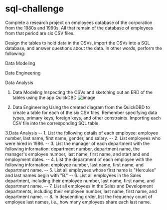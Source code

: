 # sql-challenge

Complete a research project on employees database of the corporation from the 1980s and 1990s. All that remain of the database of employees from that period are six CSV files.

Design the tables to hold data in the CSVs, import the CSVs into a SQL database, and answer questions about the data. In other words, perform the following:

Data Modeling

Data Engineering

Data Analysis



1. Data Modeling
Inspecting the CSVs and sketching out an ERD of the tables using the app QuickDBD
![image](https://user-images.githubusercontent.com/68763904/109402414-8c92d900-790a-11eb-8c46-9f6c4d1a906a.png)


2. Data Engineering
Using the created diagram from the QuickDBD to create a table  for each of the six CSV files. Remember specifying data types, primary keys, foreign keys, and other constraints.
Importing each CSV file into the corresponding SQL table.


3.Data Analysis
-- 1. List the following details of each employee: employee number, last name, first name, gender, and salary.
-- 2. List employees who were hired in 1986.
-- 3. List the manager of each department with the following information: department number, department name, the manager's employee number, last name, first name, and start and end employment dates.
-- 4. List the department of each employee with the following information: employee number, last name, first name, and department name.
-- 5. List all employees whose first name is "Hercules" and last names begin with "B."
-- 6. List all employees in the Sales department, including their employee number, last name, first name, and department name.
-- 7. List all employees in the Sales and Development departments, including their employee number, last name, first name, and department name.
-- 8. In descending order, list the frequency count of employee last names, i.e., how many employees share each last name.
